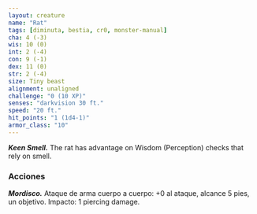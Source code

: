 ```yaml
---
layout: creature
name: "Rat"
tags: [diminuta, bestia, cr0, monster-manual]
cha: 4 (-3)
wis: 10 (0)
int: 2 (-4)
con: 9 (-1)
dex: 11 (0)
str: 2 (-4)
size: Tiny beast
alignment: unaligned
challenge: "0 (10 XP)"
senses: "darkvision 30 ft."
speed: "20 ft."
hit_points: "1 (1d4-1)"
armor_class: "10"
---
```


***Keen Smell.*** The rat has advantage on Wisdom (Perception) checks that rely on smell.

### Acciones

***Mordisco.*** Ataque de arma cuerpo a cuerpo: +0 al ataque, alcance 5 pies, un objetivo. Impacto: 1 piercing damage.